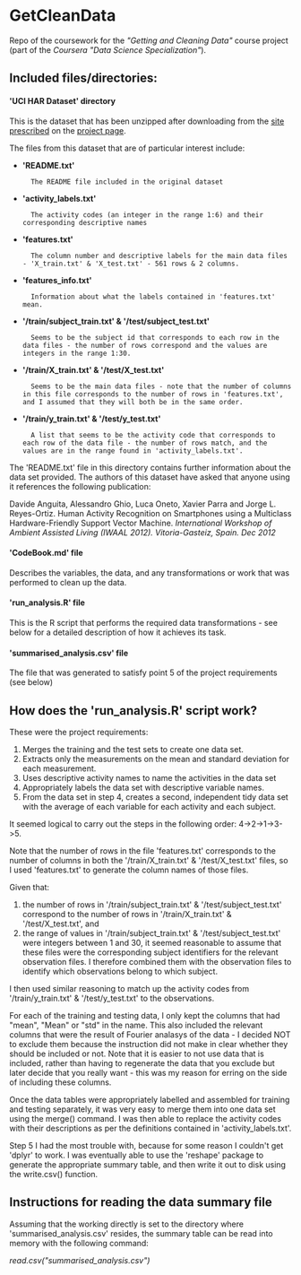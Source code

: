 GetCleanData
============

Repo of the coursework for the _"Getting and Cleaning Data"_ course project (part of the _Coursera "Data Science Specialization"_).

## Included files/directories:

#### 'UCI HAR Dataset' directory

This is the dataset that has been unzipped after downloading from the [site prescribed](https://d396qusza40orc.cloudfront.net/getdata%2Fprojectfiles%2FUCI%20HAR%20Dataset.zip) on the [project page](https://class.coursera.org/getdata-008/human_grading/view/courses/972586/assessments/3/submissions).

The files from this dataset that are of particular interest include:

- __'README.txt'__

		The README file included in the original dataset

- __'activity_labels.txt'__

		The activity codes (an integer in the range 1:6) and their corresponding descriptive names

- __'features.txt'__

		The column number and descriptive labels for the main data files - 'X_train.txt' & 'X_test.txt' - 561 rows & 2 columns.

- __'features_info.txt'__

		Information about what the labels contained in 'features.txt' mean.

- __'/train/subject_train.txt' & '/test/subject_test.txt'__

		Seems to be the subject id that corresponds to each row in the data files - the number of rows correspond and the values are integers in the range 1:30.

- __'/train/X_train.txt' & '/test/X_test.txt'__

		Seems to be the main data files - note that the number of columns in this file corresponds to the number of rows in 'features.txt', and I assumed that they will both be in the same order.

- __'/train/y_train.txt' & '/test/y_test.txt'__

		A list that seems to be the activity code that corresponds to each row of the data file - the number of rows match, and the values are in the range found in 'activity_labels.txt'.

The 'README.txt' file in this directory contains further information about the data set provided. The authors of this dataset have asked that anyone using it references the following publication:

Davide Anguita, Alessandro Ghio, Luca Oneto, Xavier Parra and Jorge L. Reyes-Ortiz. Human Activity Recognition on Smartphones using a Multiclass Hardware-Friendly Support Vector Machine. _International Workshop of Ambient Assisted Living (IWAAL 2012). Vitoria-Gasteiz, Spain. Dec 2012_

#### 'CodeBook.md' file

Describes the variables, the data, and any transformations or work that was performed to clean up the data.

#### 'run_analysis.R' file

This is the R script that performs the required data transformations - see below for a detailed description of how it achieves its task.

#### 'summarised_analysis.csv' file

The file that was generated to satisfy point 5 of the project requirements (see below)

## How does the 'run_analysis.R' script work?

These were the project requirements:

1. Merges the training and the test sets to create one data set.
2. Extracts only the measurements on the mean and standard deviation for each measurement. 
3. Uses descriptive activity names to name the activities in the data set
4. Appropriately labels the data set with descriptive variable names. 
5. From the data set in step 4, creates a second, independent tidy data set with the average of each variable for each activity and each subject.

It seemed logical to carry out the steps in the following order: 4->2->1->3->5.

Note that the number of rows in the file 'features.txt' corresponds to the number of columns in both the '/train/X_train.txt' & '/test/X_test.txt' files, so I used 'features.txt' to generate the column names of those files.  

Given that:
1. the number of rows in '/train/subject_train.txt' & '/test/subject_test.txt' correspond to the number of rows in '/train/X_train.txt' & '/test/X_test.txt', and
2. the range of values in '/train/subject_train.txt' & '/test/subject_test.txt' were integers between 1 and 30,
it seemed reasonable to assume that these files were the corresponding subject identifiers for the relevant observation files.  I therefore combined them with the observation files to identify which observations belong to which subject.

I then used similar reasoning to match up the activity codes from '/train/y_train.txt' & '/test/y_test.txt' to the observations.

For each of the training and testing data, I only kept the columns that had "mean", "Mean" or "std" in the name.  This also included the relevant columns that were the result of Fourier analasys of the data - I decided NOT to exclude them because the instruction did not make in clear whether they should be included or not.  Note that it is easier to not use data that is included, rather than having to regenerate the data that you exclude but later decide that you really want - this was my reason for erring on the side of including these columns.

Once the data tables were appropriately labelled and assembled for training and testing separately, it was very easy to merge them into one data set using the merge() command.  I was then able to replace the activity codes with their descriptions as per the definitions contained in 'activity_labels.txt'.

Step 5 I had the most trouble with, because for some reason I couldn't get 'dplyr' to work.  I was eventually able to use the 'reshape' package to generate the appropriate summary table, and then write it out to disk using the write.csv() function.

## Instructions for reading the data summary file

Assuming that the working directly is set to the directory where 'summarised_analysis.csv' resides, the summary table can be read into memory with the following command:

*read.csv("summarised_analysis.csv")*

